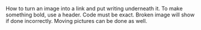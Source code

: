 How to turn an image into a link and put writing underneath it.
To make something bold, use a header.
Code must be exact.
Broken image will show if done incorrectly.
Moving pictures can be done as well.

